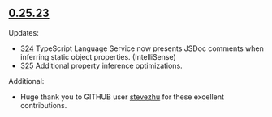 ## [0.25.23](https://www.npmjs.com/package/@sinclair/typebox/v/0.25.23)

Updates:

- [324](https://github.com/sinclairzx81/typebox/pull/324) TypeScript Language Service now presents JSDoc comments when inferring static object properties. (IntelliSense)
- [325](https://github.com/sinclairzx81/typebox/pull/325) Additional property inference optimizations.

Additional:

- Huge thank you to GITHUB user [stevezhu](https://github.com/stevezhu) for these excellent contributions.